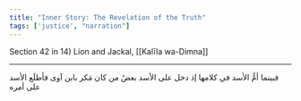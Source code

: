 ```yaml
---
title: "Inner Story: The Revelation of the Truth"
tags: ['justice', "narration"]
---
```


 Section 42 in 14) Lion and Jackal, [[Kalīla wa-Dimna]]

---
فبينما أمُّ الأسد في كلامها إذ دخل على الأسد بعضُ من كان مَكر بابن آوى فأطلَع الأسد على أمره
